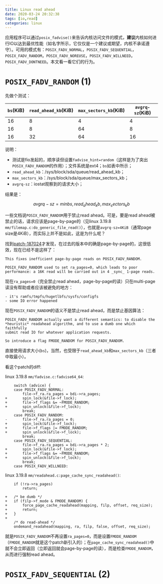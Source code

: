 ```yaml
---
title: Linux read ahead 
date: 2020-03-24 20:32:38
tags: [io,read]
categories: linux 
---
```


应用程序可以通过`posix_fadvise()`来告诉内核访问文件的模式，**建议**内核如何进行IO以达到最优性能（如名字所示，它仅仅是一个建议或期望，内核不承诺遵守）。可用的模式有：`POSIX_FADV_NORMAL`，`POSIX_FADV_SEQUENTIAL`，`POSIX_FADV_RANDOM`，`POSIX_FADV_NOREUSE`，`POSIX_FADV_WILLNEED`，`POSIX_FADV_DONTNEED`。本文看一看它们的行为。

<!-- more -->

<script type="text/x-mathjax-config">
MathJax.Hub.Config({
tex2jax: {inlineMath: [['$','$'], ['\\(','\\)']]}
});
</script>

<script type="text/javascript" async
  src="https://cdn.mathjax.org/mathjax/latest/MathJax.js?config=TeX-MML-AM_CHTML">
</script>

# `POSIX_FADV_RANDOM` (1)

先做个测试：

|`bs`(KiB)     |`read_ahead_kb`(KiB)    |`max_sectors_kb`(KiB)     |`avgrq-sz`(KiB)      |
|--------------|------------------------|--------------------------|---------------------|
|16            |8                       |4                         |4                    |
|16            |8                       |64                        |8                    |
|16            |32                      |64                        |16                   |

说明：

* 测试是fio发起的，顺序读但设置`fadvise_hint=random`（这样是为了突出`POSIX_FADV_RANDOM`的作用）；文件系统是ext4；`bs`如表中所示；
* `read_ahead_kb`：/sys/block/sda/queue/read_ahead_kb；
* `max_sectors_kb`：/sys/block/sda/queue/max_sectors_kb；
* `avgrq-sz`：iostat观察到的请求大小；

结果是：

$$ avgrq-sz = min{bs, read_ahead_kb, max_sectors_kb} $$

一些文档说`POSIX_FADV_RANDOM`用于禁止read ahead。可是，要是read ahead被禁止的话，请求应该是page-by-page的（见linux 3.19.8 `mm/filemap.c:do_generic_file_read()`），也就是`avgrq-sz=4KiB`（通常page size是4KiB），而实际上并不是如此，这是为什么呢？

找到[patch-187024](https://lore.kernel.org/patchwork/patch/187024/)才发现，在过去的版本中的确是page-by-page的，这很低效，现在已经不是这样了：

```
This fixes inefficient page-by-page reads on POSIX_FADV_RANDOM.

POSIX_FADV_RANDOM used to set ra_pages=0, which leads to poor
performance: a 16K read will be carried out in 4 _sync_ 1-page reads.
```

现在`ra_pages=0`（完全禁止read ahead，page-by-page的读）只在multi-page读没有帮助或者应该被避免的地方：

```
- it's ramfs/tmpfs/hugetlbfs/sysfs/configfs
- some IO error happened
```

现在`POSIX_FADV_RANDOM`的语义不是禁止read ahead，而是禁止基因算法：

```
POSIX_FADV_RANDOM actually want a different semantics: to disable the
*heuristic* readahead algorithm, and to use a dumb one which faithfully
submit read IO for whatever application requests.

So introduce a flag FMODE_RANDOM for POSIX_FADV_RANDOM.
```

直接使用请求大小(`bs`)，当然，也受限于`read_ahead_kb`和`max_sectors_kb`（三者中取最小）。 

看这个patch的diff:

linux 3.19.8 `mm/fadvise.c:fadvise64_64`:

```
 	switch (advice) {
 	case POSIX_FADV_NORMAL:
 		file->f_ra.ra_pages = bdi->ra_pages;
+		spin_lock(&file->f_lock);
+		file->f_flags &= ~FMODE_RANDOM;
+		spin_unlock(&file->f_lock);
 		break;
 	case POSIX_FADV_RANDOM:
-		file->f_ra.ra_pages = 0;
+		spin_lock(&file->f_lock);
+		file->f_flags |= FMODE_RANDOM;
+		spin_unlock(&file->f_lock);
 		break;
 	case POSIX_FADV_SEQUENTIAL:
 		file->f_ra.ra_pages = bdi->ra_pages * 2;
+		spin_lock(&file->f_lock);
+		file->f_flags &= ~FMODE_RANDOM;
+		spin_unlock(&file->f_lock);
 		break;
 	case POSIX_FADV_WILLNEED:
```

linux 3.19.8 `mm/readahead.c:page_cache_sync_readahead()`:

```
 	if (!ra->ra_pages)
 		return;
 
+	/* be dumb */
+	if (filp->f_mode & FMODE_RANDOM) {
+		force_page_cache_readahead(mapping, filp, offset, req_size);
+		return;
+	}
+
 	/* do read-ahead */
 	ondemand_readahead(mapping, ra, filp, false, offset, req_size);
```

就是`POSIX_FADV_RANDOM`不再设置`ra_pages=0`，而是设置`FMODE_RANDOM`（`FMODE_RANDOM`就是这个patch新引入的）；在`page_cache_sync_readahead()`中就不会立即返回（立即返回就会page-by-page的读），而是检查`FMODE_RANDOM`，从而进行强制read ahead。


# `POSIX_FADV_SEQUENTIAL` (2)
